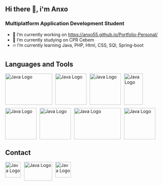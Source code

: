 ## Hi there 👋, i'm Anxo

### Multiplatform Application Development Student

- 🚀 I’m currently working on https://anxo55.github.io/Portfolio-Personal/
- 🔭 I’m currently studying on CPR Cebem
- 🔥 I’m currently learning Java, PHP, Html, CSS, SQl, Spring-boot
#

## Languages and Tools

<div style="display: flex; flex-wrap: wrap; gap: 10px;">
  <img src="https://download.logo.wine/logo/Java_(programming_language)/Java_(programming_language)-Logo.wine.png" alt="Java Logo" width="150" height="100">
  <img src="https://pngimg.com/uploads/php/php_PNG43.png" alt="Java Logo" width="100" height="100">
  <img src="https://s28309.pcdn.co/wp-content/themes/321-web-marketing/assets/images/mysql-logo-256.png" alt="Java Logo" width="100" height="100">
  <img src="https://logodownload.org/wp-content/uploads/2016/10/html5-logo-2.png" alt="Java Logo" width="60" height="100"><img src="https://cdn.freebiesupply.com/logos/large/2x/css3-logo-png-transparent.png" alt="Java Logo" width="100" height="100">
  
  <img src="https://brandlogos.net/wp-content/uploads/2021/09/bootstrap-logo.png" alt="Java Logo" width="100" height="100">
  <img src="https://logos-world.net/wp-content/uploads/2020/11/GitHub-Symbol.png" alt="Java Logo" width="150" height="100">
  <img src="https://humancoders-formations.s3.amazonaws.com/uploads/course/logo/93/formation-git-avance.png" alt="Java Logo" width="100" height="100">
  
</div>

## Contact

<div style="display: flex; flex-wrap: wrap; gap: 10px;">
<a href="https://www.linkedin.com/in/anxo-campos-b6878a265/" target="_blank">
    <img src="https://pngimg.com/uploads/linkedIn/linkedIn_PNG7.png" alt="Java Logo" width="50" height="50">
  </a>
  <a href="https://github.com/Anxo55" target="_blank">
    <img src="https://logos-world.net/wp-content/uploads/2020/11/GitHub-Symbol.png" alt="Java Logo" width="90" height="60">
  </a>
  <a href="https://www.instagram.com/anxocampoos_/" target="_blank">
    <img src="https://logodownload.org/wp-content/uploads/2017/04/instagram-logo-3.png" alt="Java Logo" width="50" height="50">
  </a>
</div>
